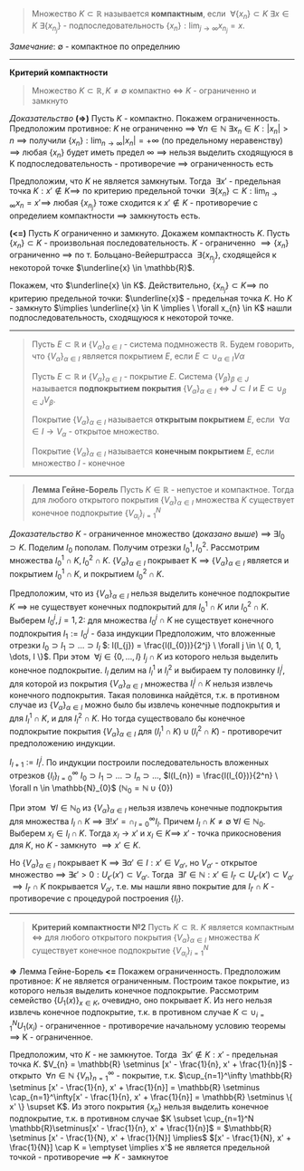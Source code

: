 >Множество $K \subset \mathbb{R}$ называется **компактным**, если $\ \forall \{ x_{n} \} \subset K \ \exists x \in K \ \exists \{ x_{n_{j}} \}$ - подпоследовательность $\{ x_{n} \} : \lim_{ j \to \infty } x_{n_{j}} = x$.

*Замечание*: $\emptyset$ - компактное по определнию

___

**Критерий компактности**
>Множество $K \subset \mathbb{R}, K \neq \emptyset$ компактно $\iff$ $K$ - ограниченно и замкнуто

*Доказательство*
**(=>)** Пусть $K$ - компактно. Покажем ограниченность. 
Предположим противное: $K$ не ограниченно $\implies \ \forall n \in \mathbb{N} \ \exists x_{n} \in K : |x_{n}| > n$ $\implies$ получили $\{ x_{n} \} : \lim_{ n \to \infty }|x_{n}| = +\infty$ (по предельному неравенству) $\implies$ любая $\{ x_{n} \}$ будет иметь предел $\infty$ $\implies$ нельзя выделить сходящуюся в K подпоследовательность - противоречие $\implies$ ограниченность есть

Предположим, что $K$ не является замкнутым. Тогда $\ \exists x'$ - предельная точка $K : x' \not\in K \implies$ по критерию предельной точки $\ \exists \{ x_{n} \} \subset K : \lim_{ n \to \infty }x_{n} = x' \implies$ любая $\{ x_{n_{j}} \}$ тоже сходится к $x' \not\in K$ - противоречие с определием компактности $\implies$ замкнутость есть.

**(<=)** Пусть $K$ ограниченно и замкнуто. Докажем компактность $K$.
Пусть $\{ x_{n} \} \subset K$ - произвольная последовательность. $K$ - ограниченно $\implies \{ x_{n} \}$ ограниченно $\implies$ по т. Больцано-Вейерштрасса $\ \exists \{ x_{n_{j}} \}$, сходящейся к некоторой точке $\underline{x} \in \mathbb{R}$. 

Покажем, что $\underline{x} \in K$. Действительно, $\{x_{n_{j}}\} \subset K \implies$ по критерию предельной точки: $\underline{x}$ - предельная точка $K$. Но $K$ - замкнуто $\implies \underline{x} \in K \implies \ \forall x_{n} \in K$ нашли подпоследовательность, сходящуюся к некоторой точке.

___

>Пусть $E \subset \mathbb{R}$ и $\{{V_{\alpha}}\}_{\alpha \in I}$ - система подмножеств $\mathbb{R}$. Будем говорить, что $\{{V_{\alpha}}\}_{\alpha \in I}$ является покрытием $E$, если $E \subset \cup_{\alpha \in I}V\alpha$
>
>Пусть $E \subset \mathbb{R}$ и $\{{V_{\alpha}}\}_{\alpha \in I}$ - покрытие $E$. Система $\{{V_{\beta}}\}_{\beta \in J}$ называется **подпокрытием покрытия** $\{{V_{\alpha}}\}_{\alpha \in I} \iff J \subset I \text{ и } E \subset \cup_{\beta \in J}V_{\beta}$. 
>
>Покрытие $\{{V_{\alpha}}\}_{\alpha \in I}$ называется **открытым покрытием** $E$, если $\ \forall \alpha \in I \to V_{\alpha}$ - открытое множество.
>
>Покрытие $\{{V_{\alpha}}\}_{\alpha \in I}$ называется **конечным покрытием** $E$, если множество $I$ - конечное

___

>**Лемма Гейне-Борель**
>Пусть $K \in \mathbb{R}$ - непустое и компактное. Тогда для любого открытого покрытия $\{{V_{\alpha}}\}_{\alpha \in I}$ множества $K$ существует конечное подпокрытие $\{{V_{\alpha_{i}}}\}_{i=1}^{N}$ 

*Доказательство*
$K$ - ограниченное множество (*доказано выше*) $\implies \ \exists I_{0} \supset K$. 
Поделим $I_{0}$ пополам. Получим отрезки $I_{0}^{1}, I_{0}^{2}$. 
Рассмотрим множества $I_{0}^{1} \cap K, I_{0}^2 \cap K$. $\{{V_{\alpha}}\}_{\alpha \in I}$ покрывает K $\implies$ $\{{V_{\alpha}}\}_{\alpha \in I}$ является и покрытием $I_{0}^{1} \cap K$, и покрытием $I_{0}^{2} \cap K$. 

Предположим, что из $\{{V_{\alpha}}\}_{\alpha \in I}$ нельзя выделить конечное подпокрытие $K$ $\implies$ не существует конечных подпокрытий для $I_{0}^{1} \cap K$  или $I_{0}^{2} \cap K$. Выберем $I_{0}^{j}, j = 1,2:$ для множества $I_{0}^{j} \cap K$ не существует конечного подпокрытия
$I_{1}:= I_{0}^{j}$ - база индукции
Предположим, что вложенные отрезки $I_{0} \supset I_{1} \supset \dots \supset I_{l}$ $: l(I_{j}) = \frac{l(I_{0})}{2^j} \ \forall j \in \{ 0, 1, \dots, l \}$. При этом $\ \forall j \in \{0, \dots, l\} \ I_{j} \cap K$ из которого нельзя выделить конечное подпокрытие. $I_{l}$ делим на $I_{l}^{1}$ и $I_{l}^2$ и выбираем ту половинку $I_{l}^{j}$, для которой из покрытия $\{{V_{\alpha}}\}_{\alpha \in I}$ множества $I_{l}^{j} \cap K$ нельзя извлечь конечного подпокрытия. Такая половинка найдётся, т.к. в противном случае из $\{{V_{\alpha}}\}_{\alpha \in I}$ можно было бы извлечь конечные подпокрытия и для $I_{l}^1 \cap K$, и для $I_{l}^{2} \cap K$. Но тогда существовало бы конечное подпокрытие покрытия $\{{V_{\alpha}}\}_{\alpha \in I}$ для $(I_{l}^{1} \cap K) \cup (I_{l}^{2} \cap K)$ - противоречит предположению индукции.

$I_{l+1} := I_{l}^{j}$. По индукции построили последовательность вложенных отрезков $\{I_{l}\}_{l=0}^\infty$ $I_{0} \supset I_{1} \supset \dots \supset I_n \supset \dots$, $l(I_{n}) = \frac{l(I_{0})}{2^n} \ \forall n \in \mathbb{N}_{0}$ ($\mathbb{N}_{0} = \mathbb{N} \cup \{ 0 \}$)

При этом $\ \forall l \in \mathbb{N}_{0}$ из $\{{V_{\alpha}}\}_{\alpha \in I}$ нельзя извлечь конечные подпокрытия для множества $I_{l} \cap K$ $\implies \ \exists! x' = \cap_{l=0}^\infty I_{l}$. Причем $I_{l} \cap K \neq \emptyset \ \forall l \in \mathbb{N}_{0}$. Выберем $x_{l} \in I_{l} \cap K$. Тогда $x_{l} \to x' \text{ и }x_{l} \in K \implies$ $x'$ - точка прикосновения для $K$, но $K$ - замкнуто $\implies x' \in K$.

Но $\{{V_{\alpha}}\}_{\alpha \in I}$ покрывает K $\implies \ \exists \alpha' \in I : x' \in V_{\alpha'}$, но $V_{\alpha'}$ - открытое множество $\implies \ \exists \epsilon' > 0 : U_{\epsilon'}(x') \subset V_{\alpha'}$. Тогда $\ \exists l' \in \mathbb{N} : x' \in I_{l'} \subset U_{\epsilon'}(x') \subset V_{\alpha'}$ $\implies I_{l'} \cap K$ покрывается $V_{\alpha'}$, т.е. мы нашли явно покрытие для $I_{l'} \cap K$ - противоречие с процедурой построения $\{ I_{l} \}$. 

___

>**Критерий компактности №2**
>Пусть $K \subset \mathbb{R}$. $K$ является компактным $\iff$ для любого открытого покрытия $\{{V_{\alpha}}\}_{\alpha \in I}$ множества $K$ существует конечное подпокрытие $\{{V_{\alpha_{i}}}\}_{i=1}^{N}$

**=>** Лемма Гейне-Борель
**<=** Покажем ограниченность. Предположим противное: $K$ не является ограниченным. Построим такое покрытие, из которого нельзя выделить конечное подпокрытие. Рассмотрим семейство $\{ U_{1}(x) \}_{x\in K}$, очевидно, оно покрывает $K$. Из него нельзя извлечь конечное подпокрытие, т.к. в противном случае $K \subset \cup_{i=1}^{N}U_{1}(x_{i})$ - ограниченное - противоречие начальному условию теоремы $\implies$ K - ограниченное.

Предположим, что $K$ - не замкнутое. Тогда $\ \exists x' \not\in K : x'$ - предельная точка $K$.
$V_{n} = \mathbb{R} \setminus [x' - \frac{1}{n}, x' + \frac{1}{n}]$ - открыто $\ \forall n \in \mathbb{N}$
$\{ V_{n} \}_{n=1}^\infty$ - покрытие, т.к.  $\cup_{n=1}^\infty \mathbb{R} \setminus [x' - \frac{1}{n}, x' + \frac{1}{n}] = \mathbb{R}  \setminus \cap_{n=1}^\infty[x' - \frac{1}{n}, x' + \frac{1}{n}] = \mathbb{R} \setminus \{ x' \} \supset K$. Из этого покрытия $\{ x_{n} \}$ нельзя выделить конечное подпокрытие, т.к. в противном случае $K \subset \cup_{n=1}^N \mathbb{R}\setminus[x' - \frac{1}{n}, x' + \frac{1}{n}]$ = $\mathbb{R} \setminus [x' - \frac{1}{N}, x' + \frac{1}{N}] \implies$ $[x' - \frac{1}{N}, x' + \frac{1}{N}] \cap K = \emptyset \implies x'$ не является предельной точкой - противоречие $\implies$ $K$ - замкнутое